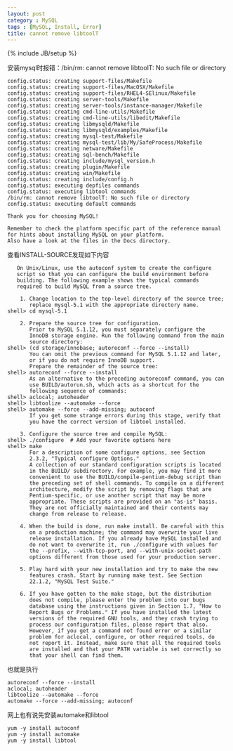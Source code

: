 ```yaml
---
layout: post
category : MySQL
tags : [MySQL, Install, Error]
title: cannot remove libtoolT
---
```

{% include JB/setup %}

安装mysql时报错：/bin/rm: cannot remove libtoolT: No such file or directory

	config.status: creating support-files/Makefile
	config.status: creating support-files/MacOSX/Makefile
	config.status: creating support-files/RHEL4-SElinux/Makefile
	config.status: creating server-tools/Makefile
	config.status: creating server-tools/instance-manager/Makefile
	config.status: creating cmd-line-utils/Makefile
	config.status: creating cmd-line-utils/libedit/Makefile
	config.status: creating libmysqld/Makefile
	config.status: creating libmysqld/examples/Makefile
	config.status: creating mysql-test/Makefile
	config.status: creating mysql-test/lib/My/SafeProcess/Makefile
	config.status: creating netware/Makefile
	config.status: creating sql-bench/Makefile
	config.status: creating include/mysql_version.h
	config.status: creating plugin/Makefile
	config.status: creating win/Makefile
	config.status: creating include/config.h
	config.status: executing depfiles commands
	config.status: executing libtool commands
	/bin/rm: cannot remove libtoolT: No such file or directory
	config.status: executing default commands

	Thank you for choosing MySQL!

	Remember to check the platform specific part of the reference manual
	for hints about installing MySQL on your platform.
	Also have a look at the files in the Docs directory.
 
查看INSTALL-SOURCE发现如下内容

	   On Unix/Linux, use the autoconf system to create the configure
	   script so that you can configure the build environment before
	   building. The following example shows the typical commands
	   required to build MySQL from a source tree.

		1. Change location to the top-level directory of the source tree;
		   replace mysql-5.1 with the appropriate directory name.
	shell> cd mysql-5.1

		2. Prepare the source tree for configuration.
		   Prior to MySQL 5.1.12, you must separately configure the
		   InnoDB storage engine. Run the following command from the main
		   source directory:
	shell> (cd storage/innobase; autoreconf --force --install)
		   You can omit the previous command for MySQL 5.1.12 and later,
		   or if you do not require InnoDB support.
		   Prepare the remainder of the source tree:
	shell> autoreconf --force --install
		   As an alternative to the preceding autoreconf command, you can
		   use BUILD/autorun.sh, which acts as a shortcut for the
		   following sequence of commands:
	shell> aclocal; autoheader
	shell> libtoolize --automake --force
	shell> automake --force --add-missing; autoconf
		   If you get some strange errors during this stage, verify that
		   you have the correct version of libtool installed.

		3. Configure the source tree and compile MySQL:
	shell> ./configure  # Add your favorite options here
	shell> make
		   For a description of some configure options, see Section
		   2.3.2, "Typical configure Options."
		   A collection of our standard configuration scripts is located
		   in the BUILD/ subdirectory. For example, you may find it more
		   convenient to use the BUILD/compile-pentium-debug script than
		   the preceding set of shell commands. To compile on a different
		   architecture, modify the script by removing flags that are
		   Pentium-specific, or use another script that may be more
		   appropriate. These scripts are provided on an "as-is" basis.
		   They are not officially maintained and their contents may
		   change from release to release.

		4. When the build is done, run make install. Be careful with this
		   on a production machine; the command may overwrite your live
		   release installation. If you already have MySQL installed and
		   do not want to overwrite it, run ./configure with values for
		   the --prefix, --with-tcp-port, and --with-unix-socket-path
		   options different from those used for your production server.

		5. Play hard with your new installation and try to make the new
		   features crash. Start by running make test. See Section
		   22.1.2, "MySQL Test Suite."

		6. If you have gotten to the make stage, but the distribution
		   does not compile, please enter the problem into our bugs
		   database using the instructions given in Section 1.7, "How to
		   Report Bugs or Problems." If you have installed the latest
		   versions of the required GNU tools, and they crash trying to
		   process our configuration files, please report that also.
		   However, if you get a command not found error or a similar
		   problem for aclocal, configure, or other required tools, do
		   not report it. Instead, make sure that all the required tools
		   are installed and that your PATH variable is set correctly so
		   that your shell can find them.
 
也就是执行

	autoreconf --force --install
	aclocal; autoheader
	libtoolize --automake --force
	automake --force --add-missing; autoconf
 
网上也有说先安装automake和libtool

	yum -y install autoconf
	yum -y install automake
	yum -y install libtool
